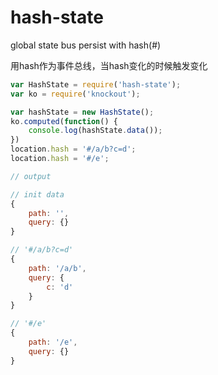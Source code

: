 hash-state
==========

global state bus persist with hash(#)

用hash作为事件总线，当hash变化的时候触发变化

``` javascript
var HashState = require('hash-state');
var ko = require('knockout');

var hashState = new HashState();
ko.computed(function() {
    console.log(hashState.data());
})
location.hash = '#/a/b?c=d';
location.hash = '#/e';

// output

// init data
{
    path: '',
    query: {}
}

// '#/a/b?c=d'
{
    path: '/a/b',
    query: {
        c: 'd'
    }
}

// '#/e'
{
    path: '/e',
    query: {}
}

```


